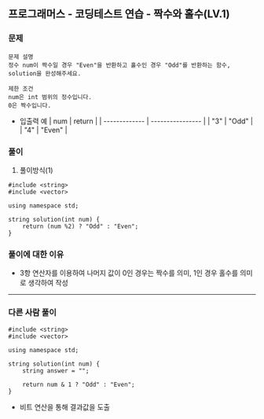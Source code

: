 ## 프로그래머스 - 코딩테스트 연습 - 짝수와 홀수(LV.1)

### 문제

```
문제 설명
정수 num이 짝수일 경우 "Even"을 반환하고 홀수인 경우 "Odd"를 반환하는 함수, solution을 완성해주세요.

제한 조건
num은 int 범위의 정수입니다.
0은 짝수입니다.
```

- 입출력 예
  | num | return |
  | ------------- | ---------------- |
  | "3" | "Odd" |
  | "4" | "Even" |

### 풀이

1. 풀이방식(1)

```
#include <string>
#include <vector>

using namespace std;

string solution(int num) {
    return (num %2) ? "Odd" : "Even";
}
```

### 풀이에 대한 이유

- 3항 연산자를 이용하여 나머지 값이 0인 경우는 짝수를 의미, 1인 경우 홀수를 의미로 생각하여 작성
<hr/>

### 다른 사람 풀이

```
#include <string>
#include <vector>

using namespace std;

string solution(int num) {
    string answer = "";

    return num & 1 ? "Odd" : "Even";
}
```

- 비트 연산을 통해 결과값을 도출

